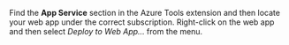 Find the **App Service** section in the Azure Tools extension and then locate your web app under the correct subscription.  Right-click on the web app and then select *Deploy to Web App...* from the menu.